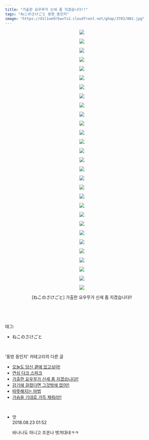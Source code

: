 ```yaml
---
title: "가출한 요우무가 신세 좀 지겠습니다!!"
tags: "ねこのさけごと 동방_동인지"
image: "https://d1l1ue9r5wvfs2.cloudfront.net/ghap/3703/001.jpg"
---
```

<div class="article">
<p style="text-align: center; clear: none; float: none;"><img src="{{ site.imgserver9 }}/ghap/3703/001.jpg"/></p>
<p style="text-align: center; clear: none; float: none;"><img src="{{ site.imgserver9 }}/ghap/3703/002.jpg"/></p>
<p style="text-align: center; clear: none; float: none;"><img src="{{ site.imgserver9 }}/ghap/3703/003.jpg"/></p>
<p style="text-align: center; clear: none; float: none;"><img src="{{ site.imgserver9 }}/ghap/3703/004.jpg"/></p>
<p style="text-align: center; clear: none; float: none;"><img src="{{ site.imgserver9 }}/ghap/3703/005.jpg"/></p>
<p style="text-align: center; clear: none; float: none;"><img src="{{ site.imgserver9 }}/ghap/3703/006.jpg"/></p>
<p style="text-align: center; clear: none; float: none;"><img src="{{ site.imgserver9 }}/ghap/3703/007.jpg"/></p>
<p style="text-align: center; clear: none; float: none;"><img src="{{ site.imgserver9 }}/ghap/3703/008.jpg"/></p>
<p style="text-align: center; clear: none; float: none;"><img src="{{ site.imgserver9 }}/ghap/3703/009.jpg"/></p>
<p style="text-align: center; clear: none; float: none;"><img src="{{ site.imgserver9 }}/ghap/3703/010.jpg"/></p>
<p style="text-align: center; clear: none; float: none;"><img src="{{ site.imgserver9 }}/ghap/3703/011.jpg"/></p>
<p style="text-align: center; clear: none; float: none;"><img src="{{ site.imgserver9 }}/ghap/3703/012.jpg"/></p>
<p style="text-align: center; clear: none; float: none;"><img src="{{ site.imgserver9 }}/ghap/3703/013.jpg"/></p>
<p style="text-align: center; clear: none; float: none;"><img src="{{ site.imgserver9 }}/ghap/3703/014.jpg"/></p>
<p style="text-align: center; clear: none; float: none;"><img src="{{ site.imgserver9 }}/ghap/3703/015.jpg"/></p>
<p style="text-align: center; clear: none; float: none;"><img src="{{ site.imgserver9 }}/ghap/3703/016.jpg"/></p>
<p style="text-align: center; clear: none; float: none;"><img src="{{ site.imgserver9 }}/ghap/3703/017.jpg"/></p>
<p style="text-align: center; clear: none; float: none;"><img src="{{ site.imgserver9 }}/ghap/3703/018.jpg"/></p>
<p style="text-align: center; clear: none; float: none;"><img src="{{ site.imgserver9 }}/ghap/3703/019.jpg"/></p>
<p style="text-align: center; clear: none; float: none;"><img src="{{ site.imgserver9 }}/ghap/3703/020.jpg"/></p>
<p style="text-align: center; clear: none; float: none;"><img src="{{ site.imgserver9 }}/ghap/3703/021.jpg"/></p>
<p style="text-align: center; clear: none; float: none;"><img src="{{ site.imgserver9 }}/ghap/3703/022.jpg"/></p>
<p style="text-align: center; clear: none; float: none;"><img src="{{ site.imgserver9 }}/ghap/3703/023.jpg"/></p>
<p style="text-align: center; clear: none; float: none;"><img src="{{ site.imgserver9 }}/ghap/3703/024.jpg"/></p>
<p style="text-align: center; clear: none; float: none;"><img src="{{ site.imgserver9 }}/ghap/3703/025.jpg"/></p>
<p style="text-align: center; clear: none; float: none;"><img src="{{ site.imgserver9 }}/ghap/3703/026.jpg"/></p>
<p style="text-align: center; clear: none; float: none;"><img src="{{ site.imgserver9 }}/ghap/3703/027.jpg"/></p>
<p style="text-align: center; clear: none; float: none;"><img src="{{ site.imgserver9 }}/ghap/3703/028.jpg"/></p>
<p style="text-align: center; clear: none; float: none;"><img src="{{ site.imgserver9 }}/ghap/3703/029.jpg"/></p>
<p style="text-align: center; clear: none; float: none;">[ねこのさけごと] 가출한 요우무가 신세 좀 지겠습니다!!</p>
<p><br/></p>
</div><br/>
<div class="tagTrail">
<p>태그: </p>
<ul>
<li>ねこのさけごと</li>
</ul>
</div><br/>
<div class="another">
<p>'동방 동인지' 카테고리의 다른 글</p>
<ul>
<li><a href="/ghap_3705">오늘도 당신 곁에 있고싶어!</a></li>
<li><a href="/ghap_3704">연심 다크 스파크</a></li>
<li><a href="/ghap_3703">가출한 요우무가 신세 좀 지겠습니다!!</a></li>
<li><a href="/ghap_3702">감기에 걸렸다면 그것밖에 없어!!</a></li>
<li><a href="/ghap_3701">따뜻해지는 마법</a></li>
<li><a href="/ghap_3700">가슴을 기대로 가득 채워라!!</a></li>
</ul>
</div><br/>
<div class="cb_module cb_fluid">
<div class="cb_wrt cb_profile">
<div class="comment">
<ul>
<li class="cb_thumb_off" id="comment15315150">
<div class="cb_comment_area">
<div class="cb_info_area">
<div class="cb_section">
<span class="cb_nick_name">앗</span>
</div>
<div class="cb_section">
<span class="cb_date">2018.08.23 01:52 </span>
</div>
</div>
<div class="cb_dsc_comment">
<p class="cb_dsc">
											바나나도 아니고 조온나 벗겨대네ㅋㅋ<br/>
</p>
</div>
</div></li>
</ul>
</div>
</div><!-- commentList close -->
</div><br/>
